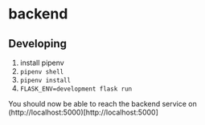 # backend

## Developing

1) install pipenv
1) `pipenv shell`
1) `pipenv install`
1) `FLASK_ENV=development flask run`

You should now be able to reach the backend service on (http://localhost:5000)[http://localhost:5000]
